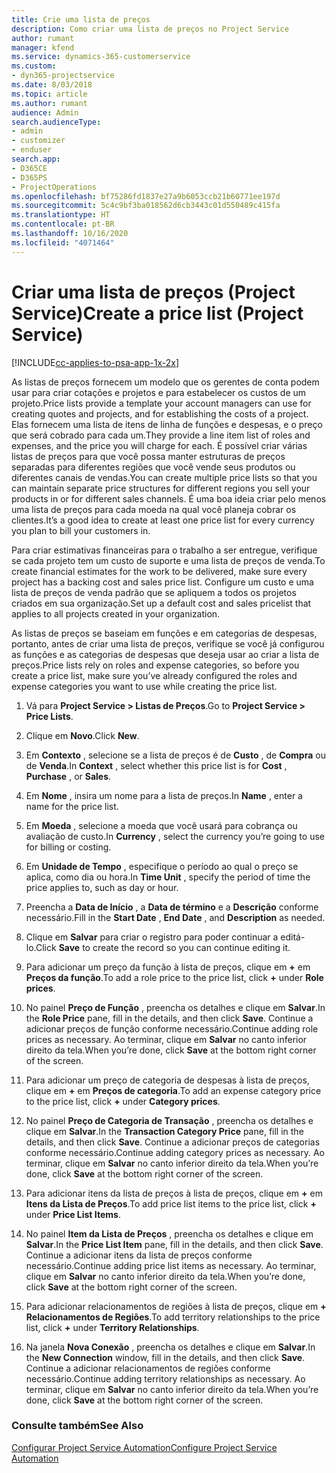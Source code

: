 ```yaml
---
title: Crie uma lista de preços
description: Como criar uma lista de preços no Project Service
author: rumant
manager: kfend
ms.service: dynamics-365-customerservice
ms.custom:
- dyn365-projectservice
ms.date: 8/03/2018
ms.topic: article
ms.author: rumant
audience: Admin
search.audienceType:
- admin
- customizer
- enduser
search.app:
- D365CE
- D365PS
- ProjectOperations
ms.openlocfilehash: bf75286fd1837e27a9b6053ccb21b60771ee197d
ms.sourcegitcommit: 5c4c9bf3ba018562d6cb3443c01d550489c415fa
ms.translationtype: HT
ms.contentlocale: pt-BR
ms.lasthandoff: 10/16/2020
ms.locfileid: "4071464"
---
```

# <a name="create-a-price-list-project-service"></a><span data-ttu-id="c1262-103">Criar uma lista de preços (Project Service)</span><span class="sxs-lookup"><span data-stu-id="c1262-103">Create a price list (Project Service)</span></span>

[!INCLUDE[cc-applies-to-psa-app-1x-2x](../includes/cc-applies-to-psa-app-1x-2x.md)]

<span data-ttu-id="c1262-104">As listas de preços fornecem um modelo que os gerentes de conta podem usar para criar cotações e projetos e para estabelecer os custos de um projeto.</span><span class="sxs-lookup"><span data-stu-id="c1262-104">Price lists provide a template your account managers can use for creating quotes and projects, and for establishing the costs of a project.</span></span> <span data-ttu-id="c1262-105">Elas fornecem uma lista de itens de linha de funções e despesas, e o preço que será cobrado para cada um.</span><span class="sxs-lookup"><span data-stu-id="c1262-105">They provide a line item list of roles and expenses, and the price you will charge for each.</span></span> <span data-ttu-id="c1262-106">É possível criar várias listas de preços para que você possa manter estruturas de preços separadas para diferentes regiões que você vende seus produtos ou diferentes canais de vendas.</span><span class="sxs-lookup"><span data-stu-id="c1262-106">You can create multiple price lists so that you can maintain separate price structures for different regions you sell your products in or for different sales channels.</span></span> <span data-ttu-id="c1262-107">É uma boa ideia criar pelo menos uma lista de preços para cada moeda na qual você planeja cobrar os clientes.</span><span class="sxs-lookup"><span data-stu-id="c1262-107">It’s a good idea to create at least one price list for every currency you plan to bill your customers in.</span></span>  
  
<span data-ttu-id="c1262-108">Para criar estimativas financeiras para o trabalho a ser entregue, verifique se cada projeto tem um custo de suporte e uma lista de preços de venda.</span><span class="sxs-lookup"><span data-stu-id="c1262-108">To create financial estimates for the work to be delivered, make sure every project has a backing cost and sales price list.</span></span> <span data-ttu-id="c1262-109">Configure um custo e uma lista de preços de venda padrão que se apliquem a todos os projetos criados em sua organização.</span><span class="sxs-lookup"><span data-stu-id="c1262-109">Set up a default cost and sales pricelist that applies to all projects created in your organization.</span></span>  
  
<span data-ttu-id="c1262-110">As listas de preços se baseiam em funções e em categorias de despesas, portanto, antes de criar uma lista de preços, verifique se você já configurou as funções e as categorias de despesas que deseja usar ao criar a lista de preços.</span><span class="sxs-lookup"><span data-stu-id="c1262-110">Price lists rely on roles and expense categories, so before you create a price list, make sure you’ve already configured the roles and expense categories you want to use while creating the price list.</span></span>  
  
1.  <span data-ttu-id="c1262-111">Vá para **Project Service > Listas de Preços**.</span><span class="sxs-lookup"><span data-stu-id="c1262-111">Go to **Project Service > Price Lists**.</span></span>  
  
2.  <span data-ttu-id="c1262-112">Clique em **Novo**.</span><span class="sxs-lookup"><span data-stu-id="c1262-112">Click **New**.</span></span>  
  
3.  <span data-ttu-id="c1262-113">Em **Contexto** , selecione se a lista de preços é de **Custo** , de **Compra** ou de **Venda**.</span><span class="sxs-lookup"><span data-stu-id="c1262-113">In **Context** , select whether this price list is for **Cost** , **Purchase** , or **Sales**.</span></span>  
  
4.  <span data-ttu-id="c1262-114">Em **Nome** , insira um nome para a lista de preços.</span><span class="sxs-lookup"><span data-stu-id="c1262-114">In **Name** , enter a name for the price list.</span></span>  
  
5.  <span data-ttu-id="c1262-115">Em **Moeda** , selecione a moeda que você usará para cobrança ou avaliação de custo.</span><span class="sxs-lookup"><span data-stu-id="c1262-115">In **Currency** , select the currency you’re going to use for billing or costing.</span></span>  
  
6.  <span data-ttu-id="c1262-116">Em **Unidade de Tempo** , especifique o período ao qual o preço se aplica, como dia ou hora.</span><span class="sxs-lookup"><span data-stu-id="c1262-116">In **Time Unit** , specify the period of time the price applies to, such as day or hour.</span></span>  
  
7.  <span data-ttu-id="c1262-117">Preencha a **Data de Início** , a **Data de término** e a **Descrição** conforme necessário.</span><span class="sxs-lookup"><span data-stu-id="c1262-117">Fill in the **Start Date** , **End Date** , and **Description** as needed.</span></span>  
  
8.  <span data-ttu-id="c1262-118">Clique em **Salvar** para criar o registro para poder continuar a editá-lo.</span><span class="sxs-lookup"><span data-stu-id="c1262-118">Click **Save** to create the record so you can continue editing it.</span></span>  
  
9. <span data-ttu-id="c1262-119">Para adicionar um preço da função à lista de preços, clique em **+** em **Preços da função**.</span><span class="sxs-lookup"><span data-stu-id="c1262-119">To add a role price to the price list, click **+** under **Role prices**.</span></span>  
  
10. <span data-ttu-id="c1262-120">No painel **Preço de Função** , preencha os detalhes e clique em **Salvar**.</span><span class="sxs-lookup"><span data-stu-id="c1262-120">In the **Role Price** pane, fill in the details, and then click **Save**.</span></span> <span data-ttu-id="c1262-121">Continue a adicionar preços de função conforme necessário.</span><span class="sxs-lookup"><span data-stu-id="c1262-121">Continue adding role prices as necessary.</span></span> <span data-ttu-id="c1262-122">Ao terminar, clique em **Salvar** no canto inferior direito da tela.</span><span class="sxs-lookup"><span data-stu-id="c1262-122">When you’re done, click **Save** at the bottom right corner of the screen.</span></span>  
  
11. <span data-ttu-id="c1262-123">Para adicionar um preço de categoria de despesas à lista de preços, clique em **+** em **Preços de categoria**.</span><span class="sxs-lookup"><span data-stu-id="c1262-123">To add an expense category price to the price list, click **+** under **Category prices**.</span></span>  
  
12. <span data-ttu-id="c1262-124">No painel **Preço de Categoria de Transação** , preencha os detalhes e clique em **Salvar**.</span><span class="sxs-lookup"><span data-stu-id="c1262-124">In the **Transaction Category Price** pane, fill in the details, and then click **Save**.</span></span> <span data-ttu-id="c1262-125">Continue a adicionar preços de categorias conforme necessário.</span><span class="sxs-lookup"><span data-stu-id="c1262-125">Continue adding category prices as necessary.</span></span> <span data-ttu-id="c1262-126">Ao terminar, clique em **Salvar** no canto inferior direito da tela.</span><span class="sxs-lookup"><span data-stu-id="c1262-126">When you’re done, click **Save** at the bottom right corner of the screen.</span></span>  
  
13. <span data-ttu-id="c1262-127">Para adicionar itens da lista de preços à lista de preços, clique em **+** em **Itens da Lista de Preços**.</span><span class="sxs-lookup"><span data-stu-id="c1262-127">To add price list items to the price list, click **+** under **Price List Items**.</span></span>  
  
14. <span data-ttu-id="c1262-128">No painel **Item da Lista de Preços** , preencha os detalhes e clique em **Salvar**.</span><span class="sxs-lookup"><span data-stu-id="c1262-128">In the **Price List Item** pane, fill in the details, and then click **Save**.</span></span> <span data-ttu-id="c1262-129">Continue a adicionar itens da lista de preços conforme necessário.</span><span class="sxs-lookup"><span data-stu-id="c1262-129">Continue adding price list items as necessary.</span></span> <span data-ttu-id="c1262-130">Ao terminar, clique em **Salvar** no canto inferior direito da tela.</span><span class="sxs-lookup"><span data-stu-id="c1262-130">When you’re done, click **Save** at the bottom right corner of the screen.</span></span>  
  
15. <span data-ttu-id="c1262-131">Para adicionar relacionamentos de regiões à lista de preços, clique em **+** **Relacionamentos de Regiões**.</span><span class="sxs-lookup"><span data-stu-id="c1262-131">To add territory relationships to the price list, click **+** under **Territory Relationships**.</span></span>  
  
16. <span data-ttu-id="c1262-132">Na janela **Nova Conexão** , preencha os detalhes e clique em **Salvar**.</span><span class="sxs-lookup"><span data-stu-id="c1262-132">In the **New Connection** window, fill in the details, and then click **Save**.</span></span> <span data-ttu-id="c1262-133">Continue a adicionar relacionamentos de regiões conforme necessário.</span><span class="sxs-lookup"><span data-stu-id="c1262-133">Continue adding territory relationships as necessary.</span></span> <span data-ttu-id="c1262-134">Ao terminar, clique em **Salvar** no canto inferior direito da tela.</span><span class="sxs-lookup"><span data-stu-id="c1262-134">When you’re done, click **Save** at the bottom right corner of the screen.</span></span>  
  
### <a name="see-also"></a><span data-ttu-id="c1262-135">Consulte também</span><span class="sxs-lookup"><span data-stu-id="c1262-135">See Also</span></span>  
 [<span data-ttu-id="c1262-136">Configurar Project Service Automation</span><span class="sxs-lookup"><span data-stu-id="c1262-136">Configure Project Service Automation</span></span>](../psa/configure.md)
